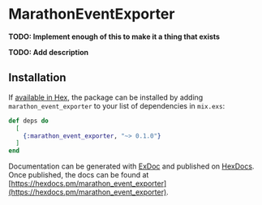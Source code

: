 # MarathonEventExporter

**TODO: Implement enough of this to make it a thing that exists**

**TODO: Add description**

## Installation

If [available in Hex](https://hex.pm/docs/publish), the package can be installed
by adding `marathon_event_exporter` to your list of dependencies in `mix.exs`:

```elixir
def deps do
  [
    {:marathon_event_exporter, "~> 0.1.0"}
  ]
end
```

Documentation can be generated with [ExDoc](https://github.com/elixir-lang/ex_doc)
and published on [HexDocs](https://hexdocs.pm). Once published, the docs can
be found at [https://hexdocs.pm/marathon_event_exporter](https://hexdocs.pm/marathon_event_exporter).
